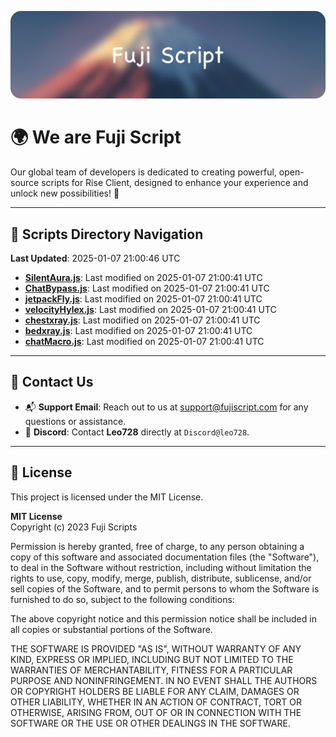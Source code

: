 ![Banner](.github/b.webp)

# 🌍 **We are Fuji Script**

Our global team of developers is dedicated to creating powerful, open-source scripts for Rise Client, designed to enhance your experience and unlock new possibilities! 🌟

---
<!-- SCRIPTS_NAVIGATION_START -->
## 📂 **Scripts Directory Navigation**

**Last Updated**: 2025-01-07 21:00:46 UTC

- **[SilentAura.js](scripts/SilentAura.js)**: Last modified on 2025-01-07 21:00:41 UTC
- **[ChatBypass.js](scripts/ChatBypass.js)**: Last modified on 2025-01-07 21:00:41 UTC
- **[jetpackFly.js](scripts/jetpackFly.js)**: Last modified on 2025-01-07 21:00:41 UTC
- **[velocityHylex.js](scripts/velocityHylex.js)**: Last modified on 2025-01-07 21:00:41 UTC
- **[chestxray.js](scripts/chestxray.js)**: Last modified on 2025-01-07 21:00:41 UTC
- **[bedxray.js](scripts/bedxray.js)**: Last modified on 2025-01-07 21:00:41 UTC
- **[chatMacro.js](scripts/chatMacro.js)**: Last modified on 2025-01-07 21:00:41 UTC

<!-- SCRIPTS_NAVIGATION_END -->

---

## 💬 **Contact Us**  
- 📬 **Support Email**: Reach out to us at [support@fujiscript.com](mailto:support@fujiscript.com) for any questions or assistance.  
- 💬 **Discord**: Contact **Leo728** directly at `Discord@leo728`.

---

## 📜 **License**

This project is licensed under the MIT License.  

**MIT License**  
Copyright (c) 2023 Fuji Scripts  

Permission is hereby granted, free of charge, to any person obtaining a copy of this software and associated documentation files (the "Software"), to deal in the Software without restriction, including without limitation the rights to use, copy, modify, merge, publish, distribute, sublicense, and/or sell copies of the Software, and to permit persons to whom the Software is furnished to do so, subject to the following conditions:  

The above copyright notice and this permission notice shall be included in all copies or substantial portions of the Software.  

THE SOFTWARE IS PROVIDED "AS IS", WITHOUT WARRANTY OF ANY KIND, EXPRESS OR IMPLIED, INCLUDING BUT NOT LIMITED TO THE WARRANTIES OF MERCHANTABILITY, FITNESS FOR A PARTICULAR PURPOSE AND NONINFRINGEMENT. IN NO EVENT SHALL THE AUTHORS OR COPYRIGHT HOLDERS BE LIABLE FOR ANY CLAIM, DAMAGES OR OTHER LIABILITY, WHETHER IN AN ACTION OF CONTRACT, TORT OR OTHERWISE, ARISING FROM, OUT OF OR IN CONNECTION WITH THE SOFTWARE OR THE USE OR OTHER DEALINGS IN THE SOFTWARE.  
